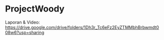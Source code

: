 # ProjectWoody
Laporan & Video:
https://drive.google.com/drive/folders/1Dh3r_Tc6eFz2EyZTMMbhBrbwmdt008w6?usp=sharing
